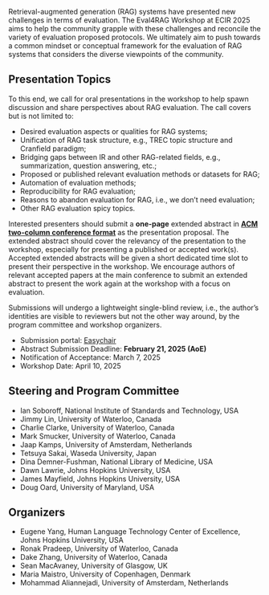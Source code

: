 <link rel="icon" href="favicon.svg">

Retrieval-augmented generation (RAG) systems have presented new challenges in terms of evaluation. The Eval4RAG Workshop at ECIR 2025 aims to help the community grapple with these challenges and reconcile the variety of evaluation proposed protocols. We ultimately aim to push towards a common mindset or conceptual framework for the evaluation of RAG systems that considers the diverse viewpoints of the community.

## Presentation Topics

To this end, we call for oral presentations in the workshop to help spawn discussion and share perspectives about RAG evaluation. The call covers but is not limited to:
- Desired evaluation aspects or qualities for RAG systems;
- Unification of RAG task structure, e.g., TREC topic structure and Cranfield paradigm;
- Bridging gaps between IR and other RAG-related fields, e.g., summarization, question answering, etc.;
- Proposed or published relevant evaluation methods or datasets for RAG;
- Automation of evaluation methods;
- Reproducibility for RAG evaluation;
- Reasons to abandon evaluation for RAG, i.e., we don’t need evaluation;
- Other RAG evaluation spicy topics.

Interested presenters should submit a **one-page** extended abstract in [**ACM two-column conference format**](https://www.acm.org/publications/proceedings-template) as the presentation proposal. The extended abstract should cover the relevancy of the presentation to the workshop, especially for presenting a published or accepted work(s). Accepted extended abstracts will be given a short dedicated time slot to present their perspective in the workshop. We encourage authors of relevant accepted papers at the main conference to submit an extended abstract to present the work again at the workshop with a focus on evaluation. 

Submissions will undergo a lightweight single-blind review, i.e., the author’s identities are visible to reviewers but not the other way around, by the program committee and workshop organizers.  

- Submission portal: [Easychair](https://easychair.org/conferences/?conf=eval4rag)
- Abstract Submission Deadline: **February 21, 2025 (AoE)**
- Notification of Acceptance: March 7, 2025
- Workshop Date: April 10, 2025

## Steering and Program Committee

- Ian Soboroff, National Institute of Standards and Technology, USA
- Jimmy Lin, University of Waterloo, Canada
- Charlie Clarke, University of Waterloo, Canada
- Mark Smucker, University of Waterloo, Canada
- Jaap Kamps, University of Amsterdam, Netherlands
- Tetsuya Sakai, Waseda University, Japan
- Dina Demner-Fushman, National Library of Medicine, USA
- Dawn Lawrie, Johns Hopkins University, USA
- James Mayfield, Johns Hopkins University, USA
- Doug Oard, University of Maryland, USA

## Organizers

- Eugene Yang, Human Language Technology Center of Excellence, Johns Hopkins University, USA
- Ronak Pradeep, University of Waterloo, Canada
- Dake Zhang, University of Waterloo, Canada
- Sean MacAvaney, University of Glasgow, UK
- Maria Maistro, University of Copenhagen, Denmark
- Mohammad Aliannejadi, University of Amsterdam, Netherlands
